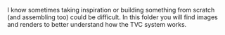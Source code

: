 I know sometimes taking inspiration or building something from scratch (and assembling too) could be difficult.
In this folder you will find images and renders to better understand how the TVC system works.
